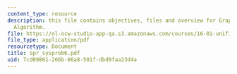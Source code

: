```yaml
---
content_type: resource
description: this file contains objectives, files and overview for Graphical Dijkstra?s
  Algorithm.
file: https://ol-ocw-studio-app-qa.s3.amazonaws.com/courses/16-01-unified-engineering-i-ii-iii-iv-fall-2005-spring-2006/7cd09861266b06a8501fdbd9faa23d4a_spr_sysprob6.pdf
file_type: application/pdf
resourcetype: Document
title: spr_sysprob6.pdf
uid: 7cd09861-266b-06a8-501f-dbd9faa23d4a
---
```

